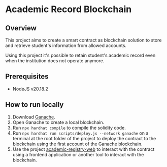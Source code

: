 # Academic Record Blockchain

## Overview
This project aims to create a smart contract as blockchain solution to store and retrieve student's information from allowed accounts.

Using this project it's possible to retain student's academic record even when the institution does not operate anymore.

## Prerequisites
- NodeJS v20.18.2

## How to run locally
1. Download [Ganache](https://archive.trufflesuite.com/ganache/).
2. Open Ganache to create a local blockchain.
3. Run `npx hardhat compile` to compile the solidity code.
4. Run `npx hardhat run scripts/deploy.js --network ganache` on a terminal at the root folder of the project to deploy the contract to the blockchain using the first account of the Ganache blockchain.
5. Use the project [academic-registry-web](https://github.com/bifipe/academic-registry-web) to interact with the contract using a frontend application or another tool to interact with the blockchain.
